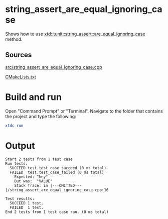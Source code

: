 # string_assert_are_equal_ignoring_case

Shows how to use [xtd::tunit::string_assert::are_equal_ignoring_case](../../../../src/xtd.tunit/include/xtd/string_assert.h) method.

## Sources

[src/string_assert_are_equal_ignoring_case.cpp](src/string_assert_are_equal_ignoring_case.cpp)

[CMakeLists.txt](CMakeLists.txt)

# Build and run

Open "Command Prompt" or "Terminal". Navigate to the folder that contains the project and type the following:

```cmake
xtdc run
```

# Output

```
Start 2 tests from 1 test case
Run tests:
  SUCCEED test.test_case_succeed (0 ms total)
  FAILED  test.test_case_failed (0 ms total)
    Expected: "key"
    But was:  "VALUE"
    Stack Trace: in |---OMITTED---|/string_assert_are_equal_ignoring_case.cpp:16

Test results:
  SUCCEED 1 test.
  FAILED  1 test.
End 2 tests from 1 test case ran. (0 ms total)
```
